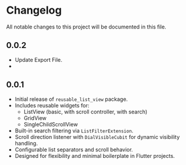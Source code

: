 # Changelog

All notable changes to this project will be documented in this file.

## 0.0.2
- Update Export File.
- 
## 0.0.1
- Initial release of `reusable_list_view` package.
- Includes reusable widgets for:
    - ListView (basic, with scroll controller, with search)
    - GridView
    - SingleChildScrollView
- Built-in search filtering via `ListFilterExtension`.
- Scroll direction listener with `DialVisibleCubit` for dynamic visibility handling.
- Configurable list separators and scroll behavior.
- Designed for flexibility and minimal boilerplate in Flutter projects.